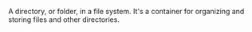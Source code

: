 A directory, or folder, in a file system. It's a container for organizing and storing files and other directories.
